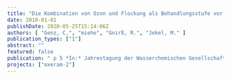 ```yaml
---
title: "Die Kombination von Ozon und Flockung als Behandlungsstufe vor einer Membranfiltration (Oxeram)"
date: 2010-01-01
publishDate: 2020-05-25T15:14:06Z
authors: [ "Genz, C.", "miehe", "Gnirß, R.", "Jekel, M." ]
publication_types: ["1"]
abstract: ""
featured: false
publication: " p 5 *In:* Jahrestagung der Wasserchemischen Gesellschaft. Bayreuth. 10-12 May 2010"
projects: ["oxeram-2"]
---
```



